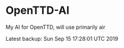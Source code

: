 # OpenTTD-AI
My AI for OpenTTD, will use primarily air

Latest backup: Sun Sep 15 17:28:01 UTC 2019
